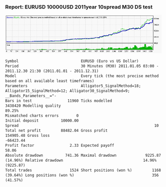 
### Report: EURUSD 10000USD 2011year 10spread M30 DS test

![EURUSD 10000USD 2011year 10spread M30 DS test.txt](./EURUSD-10000USD-2011year-10spread-M30-DS-test.gif)

    Symbol                            EURUSD (Euro vs US Dollar)
    Period                            30 Minutes (M30) 2011.01.05 03:00 - 2011.12.30 21:30 (2011.01.01 - 2011.12.31)
    Model                             Every tick (the most precise method based on all available least timeframes)
    Parameters                        Alligator5_SignalMethod=18; Alligator15_SignalMethod=12; Alligator30_SignalMethod=9; __Bands_Parameters__="-
    Bars in test                11960 Ticks modelled                        3438420 Modelling quality                                              89.25%
    Mismatched charts errors        0
    Initial deposit          10000.00                                               Spread                                                             10
    Total net profit         88482.04 Gross profit                        154905.48 Gross loss                                                  -66423.44
    Profit factor                2.33 Expected payoff                         58.06
    Absolute drawdown          741.36 Maximal drawdown             9225.87 (14.96%) Relative drawdown                                    14.96% (9225.87)
    Total trades                 1524 Short positions (won %)         1168 (39.64%) Long positions (won %)                                   356 (41.57%)
